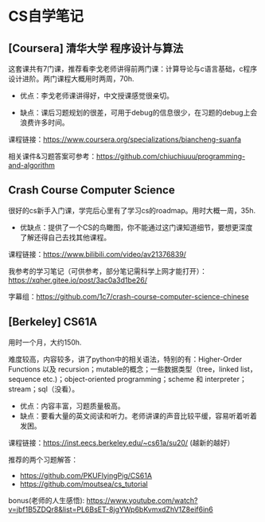 # CS自学笔记

## [Coursera] 清华大学 程序设计与算法

这套课共有7门课，推荐看李戈老师讲得前两门课：计算导论与c语言基础，c程序设计进阶。两门课程大概用时两周，70h.

* 优点：李戈老师课讲得好，中文授课感觉很亲切。

* 缺点：课后习题规划的很差，可用于debug的信息很少，在习题的debug上会浪费许多时间。

课程链接：<https://www.coursera.org/specializations/biancheng-suanfa>

相关课件&习题答案可参考：<https://github.com/chiuchiuuu/programming-and-algorithm>


## Crash Course Computer Science

很好的cs新手入门课，学完后心里有了学习cs的roadmap。用时大概一周，35h.

* 优缺点：提供了一个CS的鸟瞰图，你不能通过这门课知道细节，要想更深度了解还得自己去找其他课程。

课程链接：<https://www.bilibili.com/video/av21376839/>

我参考的学习笔记（可供参考，部分笔记需科学上网才能打开）：<https://xqher.gitee.io/post/3ac0a3d1be26/>

字幕组：<https://github.com/1c7/crash-course-computer-science-chinese>


## [Berkeley] CS61A
 
 用时一个月，大约150h.
 
 难度较高，内容较多，讲了python中的相关语法，特别的有：Higher-Order Functions 以及 recursion；mutable的概念；一些数据类型（tree，linked list，sequence etc.)；object-oriented programming；scheme 和 interpreter；stream；sql（没看）。
 
 * 优点：内容丰富，习题质量极高。
 * 缺点：要看大量的英文阅读和听力。老师讲课的声音比较平缓，容易听着听着发困。
 
 课程链接：<https://inst.eecs.berkeley.edu/~cs61a/su20/>  (越新的越好）
 
 推荐的两个习题解答：
 * <https://github.com/PKUFlyingPig/CS61A>
 * <https://github.com/moutsea/cs_tutorial>
 
bonus(老师的人生感悟): <https://www.youtube.com/watch?v=jbf1B5ZDQr8&list=PL6BsET-8jgYWp6bKvmxdZhV1Z8eif6in6>
 

